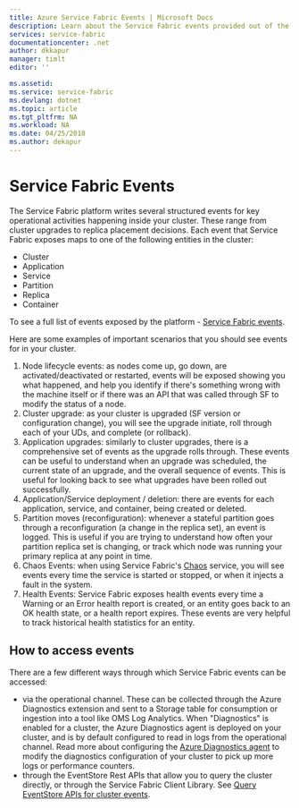```yaml
---
title: Azure Service Fabric Events | Microsoft Docs
description: Learn about the Service Fabric events provided out of the box to help you monitor your Azure Service Fabric cluster.
services: service-fabric
documentationcenter: .net
author: dkkapur
manager: timlt
editor: ''

ms.assetid:
ms.service: service-fabric
ms.devlang: dotnet
ms.topic: article
ms.tgt_pltfrm: NA
ms.workload: NA
ms.date: 04/25/2018
ms.author: dekapur
---
```


# Service Fabric Events 

The Service Fabric platform writes several structured events for key operational activities happening inside your cluster. These range from cluster upgrades to replica placement decisions. Each event that Service Fabric exposes maps to one of the following entities in the cluster:
* Cluster
* Application
* Service
* Partition
* Replica 
* Container

To see a full list of events exposed by the platform - [Service Fabric events](service-fabric-diagnostics-event-generation-operational.md).

Here are some examples of important scenarios that you should see events for in your cluster. 
1. Node lifecycle events: as nodes come up, go down, are activated/deactivated or restarted, events will be exposed showing you what happened, and help you identify if there's something wrong with the machine itself or if there was an API that was called through SF to modify the status of a node.
1. Cluster upgrade: as your cluster is upgraded (SF version or configuration change), you will see the upgrade initiate, roll through each of your UDs, and complete (or rollback). 
1. Application upgrades: similarly to cluster upgrades, there is a comprehensive set of events as the upgrade rolls through. These events can be useful to understand when an upgrade was scheduled, the current state of an upgrade, and the overall sequence of events. This is useful for looking back to see what upgrades have been rolled out successfully.
1. Application/Service deployment / deletion: there are events for each application, service, and container, being created or deleted.
1. Partition moves (reconfiguration): whenever a stateful partition goes through a reconfiguration (a change in the replica set), an event is logged. This is useful if you are trying to understand how often your partition replica set is changing, or track which node was running your primary replica at any point in time.
1. Chaos Events: when using Service Fabric's [Chaos](service-fabric-controlled-chaos.md) service, you will see events every time the service is started or stopped, or when it injects a fault in the system.
1. Health Events: Service Fabric exposes health events every time a Warning or an Error health report is created, or an entity goes back to an OK health state, or a health report expires. These events are very helpful to track historical health statistics for an entity. 

## How to access events

There are a few different ways through which Service Fabric events can be accessed:
* via the operational channel. These can be collected through the Azure Diagnostics extension and sent to a Storage table for consumption or ingestion into a tool like OMS Log Analytics. When "Diagnostics" is enabled for a cluster, the Azure Diagnostics agent is deployed on your cluster, and is by default configured to read in logs from the operational channel. Read more about configuring the [Azure Diagnostics agent](service-fabric-diagnostics-event-aggregation-wad.md) to modify the diagnostics configuration of your cluster to pick up more logs or performance counters. 
* through the EventStore Rest APIs that allow you to query the cluster directly, or through the Service Fabric Client Library. See [Query EventStore APIs for cluster events](service-fabric-diagnostics-eventstore-query.md).


